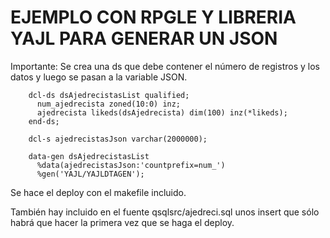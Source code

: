 # EJEMPLO CON RPGLE Y LIBRERIA YAJL PARA GENERAR UN JSON

Importante:
Se crea una ds que debe contener el número de registros y los datos y luego se pasan a la variable JSON.

```
    dcl-ds dsAjedrecistasList qualified;
      num_ajedrecista zoned(10:0) inz;
      ajedrecista likeds(dsAjedrecista) dim(100) inz(*likeds);
    end-ds;

    dcl-s ajedrecistasJson varchar(2000000);

    data-gen dsAjedrecistasList
      %data(ajedrecistasJson:'countprefix=num_')
      %gen('YAJL/YAJLDTAGEN');
```

Se hace el deploy con el makefile incluido.

También hay incluido en el fuente qsqlsrc/ajedreci.sql unos insert que sólo habrá que hacer la primera vez que se haga el deploy.
